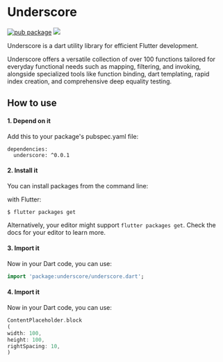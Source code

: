 # Underscore

[![pub package](https://img.shields.io/pub/v/shimmer.svg)](https://pub.dartlang.org/packages/shimmer) [![](https://img.shields.io/badge/license-MIT-green)](https://github.com/bitinfinitywebsolutions/underscore/blob/master/LICENSE)

Underscore is a dart utility library for efficient Flutter development.

Underscore offers a versatile collection of over 100 functions tailored for everyday functional
needs such as mapping, filtering, and invoking, alongside specialized tools like function binding,
dart templating, rapid index creation, and comprehensive deep equality testing.

## How to use

#### 1. Depend on it

Add this to your package's pubspec.yaml file:

```
dependencies:
  underscore: ^0.0.1
```

#### 2. Install it

You can install packages from the command line:

with Flutter:

```
$ flutter packages get
```

Alternatively, your editor might support `flutter packages get`. Check the docs for your editor to
learn more.

#### 3. Import it

Now in your Dart code, you can use:

```dart
import 'package:underscore/underscore.dart';
```

#### 4. Import it

Now in your Dart code, you can use:

```dart
ContentPlaceholder.block
(
width: 100,
height: 100,
rightSpacing: 10,
)
```